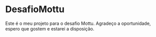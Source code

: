 # DesafioMottu

Este é o meu projeto para o desafio Mottu.
Agradeço a oportunidade, espero que gostem e estarei a disposição.


